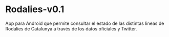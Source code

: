 Rodalies-v0.1
=============

App para Android que permite consultar el estado de las distintas lineas de Rodalies de Catalunya a través de los datos oficiales y Twitter.
